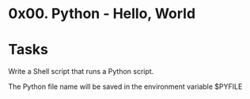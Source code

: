 # 0x00. Python - Hello, World
# Tasks
Write a Shell script that runs a Python script.

The Python file name will be saved in the environment variable $PYFILE
